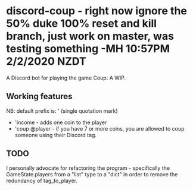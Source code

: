 # discord-coup - right now ignore the 50% duke 100% reset and kill branch, just work on master, was testing something -MH 10:57PM 2/2/2020 NZDT
A Discord bot for playing the game Coup. A WIP.

## Working features
NB: default prefix is: ' (single quotation mark)
* 'income - adds one coin to the player 
* 'coup @player - if you have 7 or more coins, you are allowed to coup someone using their Discord tag.

## TODO
I personally advocate for refactoring the program - specifically the GameState.players from a "list" type to a "dict" in order to remove the redundancy of tag_to_player.
